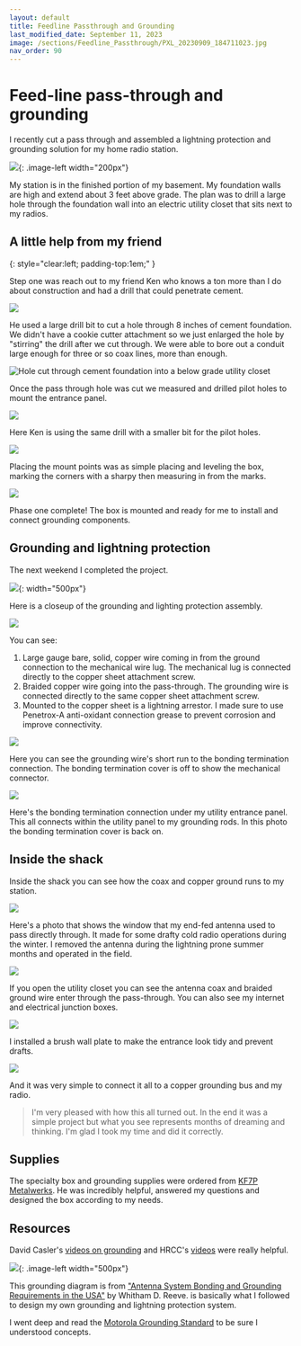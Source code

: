 ```yaml
---
layout: default
title: Feedline Passthrough and Grounding
last_modified_date: September 11, 2023
image: /sections/Feedline_Passthrough/PXL_20230909_184711023.jpg
nav_order: 90
---
```


# Feed-line pass-through and grounding

I recently cut a pass through and assembled a lightning protection and grounding solution for my 
home radio station. 

![](PXL_20230909_184711023.jpg){: .image-left width="200px"}


My station is in the finished portion of my basement. My foundation walls
are high and extend about 3 feet above grade. The plan was to drill a large hole through
the foundation wall into an electric utility closet that sits next to my radios.



## A little help from my friend
{: style="clear:left; padding-top:1em;" }

Step one was reach out to my friend Ken who knows a ton more than I do about construction and 
had a drill that could penetrate cement.

![](PXL_20230827_165810782.jpg)

He used a large drill bit to cut a hole through 8 inches of cement foundation. We didn't have a cookie
cutter attachment so we just enlarged the hole by "stirring" the drill after we cut through. We were able
to bore out a conduit large enough for three or so coax lines, more than enough.

![Hole cut through cement foundation into a below grade utility closet](PXL_20230909_142122257.jpg)

Once the pass through hole was cut we measured and drilled pilot holes to mount the entrance panel.

![](PXL_20230827_165749606.jpg)

Here Ken is using the same drill with a smaller bit for the pilot holes.

![](PXL_20230827_165854431.jpg)

Placing the mount points was as simple placing and leveling the box, marking the corners with a sharpy then
measuring in from the marks.

![](PXL_20230827_193837406.jpg)

Phase one complete! The box is mounted and ready for me to install and connect grounding components.


## Grounding and lightning protection

The next weekend I completed the project. 

![](PXL_20230909_184711023.jpg){: width="500px"}

Here is a closeup of the grounding and lighting protection assembly.

![](PXL_20230909_184711023_closeup.jpg)

You can see:

 1. Large gauge bare, solid, copper wire coming in from the ground connection to the mechanical wire lug. The mechanical
    lug is connected directly to the copper sheet attachment screw.
 1. Braided copper wire going into the pass-through. The grounding wire is connected directly to the same 
    copper sheet attachment screw.
 1. Mounted to the copper sheet is a lightning arrestor. I made sure to use Penetrox-A anti-oxidant connection grease to
    prevent corrosion and improve connectivity.

![](PXL_20230911_162727994.jpg)

Here you can see the grounding wire's short run to the bonding termination connection. The bonding termination cover
is off to show the mechanical connector.

![](PXL_20230911_162814713.jpg)

Here's the bonding termination connection under my utility entrance panel. This all connects within the utility panel
to my grounding rods. In this photo the bonding termination cover is back on.

## Inside the shack

Inside the shack you can see how the coax and copper ground runs to my station.

![](PXL_20230909_142114261.jpg)

Here's a photo that shows the window that my end-fed antenna used to pass directly through. It made for 
some drafty cold radio operations during the winter. I removed the antenna during the lightning prone summer months and
operated in the field.

![](PXL_20230909_163348276.jpg)

If you open the utility closet you can see the antenna coax and braided ground wire enter through the pass-through. You
can also see my internet and electrical junction boxes.

![](PXL_20230909_142114261_closeup_brushbox.jpg)

I installed a brush wall plate to make the entrance look tidy and prevent drafts.

![](PXL_20230909_163331886.jpg)

And it was very simple to connect it all to a copper grounding bus and my radio.

> I'm very pleased with how this all turned out. In the end it was a simple project but what you see represents
> months of dreaming and thinking. I'm glad I took my time and did it correctly.

## Supplies

The specialty box and grounding supplies were ordered from [KF7P Metalwerks](https://www.kf7p.com/KF7P/Welcome.html). He was 
incredibly helpful, answered my questions and designed the box according to my needs.

## Resources

David Casler's [videos on grounding](https://youtu.be/Luy8XP8O390) and HRCC's [videos](https://www.youtube.com/watch?v=ALEkdOcnREs) were really helpful.

![](GroundingDiagram.png){: .image-left width="500px"}

This grounding diagram is from ["Antenna System Bonding and Grounding Requirements in the USA"](https://reeve.com/Documents/Articles%20Papers/Reeve_AntennaSystemGroundingRequirements.pdf) by Whitham D. Reeve. is basically what I followed to 
design my own grounding and lightning protection system.

I went deep and read the [Motorola Grounding Standard](https://wiki.w9cr.net/images/1/14/Motorola-Standards-and-Guidelines-for-Communication-Sites-R56-Manual_68P81089E50-B.pdf) to be sure I understood concepts.




